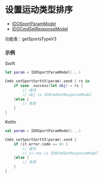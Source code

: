 # 设置运动类型排序
* [IDOSportParamModel](../model/IDOSportParamModel.md)
* [IDOCmdSetResponseModel](../model/IDOCmdSetResponseModel.md)

功能表：getSportsTypeV3

### 示例

Swift
```swift
let param = IDOSportParamModel(...)

Cmds.setSportSortV3(param).send { rs in
    if case .success(let obj) = rs {
        // 成功
        // obj is IDOCmdSetResponseModel
    }else {
        // 失败
    }
}
```

Kotlin
```kotlin
val param = IDOSportParamModel(...)

Cmds.setSportSortV3(param).send {
    if (it.error.code == 0) {
        // 成功
        // it.res is IDOCmdSetResponseModel
    }else {
        // 失败
    }
}
```
